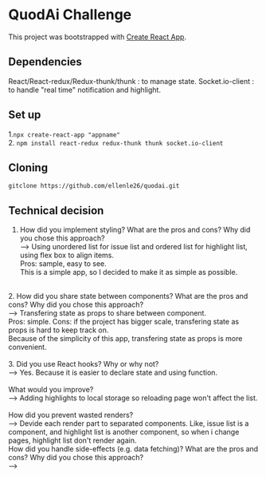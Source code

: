 # QuodAi Challenge

This project was bootstrapped with [Create React App](https://github.com/facebook/create-react-app).

## Dependencies

React/React-redux/Redux-thunk/thunk : to manage state.
Socket.io-client : to handle "real time" notification and highlight.

## Set up

1.``npx create-react-app "appname"``<br/>
2. ``npm install react-redux redux-thunk thunk socket.io-client``

## Cloning

``gitclone https://github.com/ellenle26/quodai.git``

## Technical decision

1. How did you implement styling? What are the pros and cons? Why did you chose this approach?<br/>
--> Using unordered list for issue list and ordered list for highlight list, using flex box to align items.<br/>
Pros: sample, easy to see.<br/>
This is a simple app, so I decided to make it as simple as possible.

<br/>
2. How did you share state between components? What are the pros and cons? Why did you chose this approach?<br/>
--> Transfering state as props to share between component.<br/>
Pros: simple. Cons: if the project has bigger scale, transfering state as props is hard to keep track on.<br/>
Because of the simplicity of this app, transfering state as props is more convenient.<br/>

<br/>
3. Did you use React hooks? Why or why not?<br/>
--> Yes. Because it is easier to declare state and using function.<br/>

<br/>
What would you improve?<br/>
--> Adding highlights to local storage so reloading page won't affect the list.<br/>

<br/>
How did you prevent wasted renders?<br/>
--> Devide each render part to separated components. Like, issue list is a component, and highlight list is another component, so when i change pages, highlight list don't render again.

<br/>
How did you handle side-effects (e.g. data fetching)? What are the pros and cons? Why did you chose this approach?<br/>
--> 
